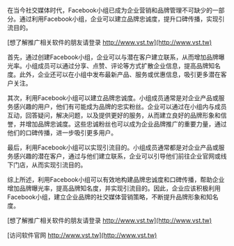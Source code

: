 在当今社交媒体时代，Facebook小组已成为企业营销和品牌管理不可缺少的一部分。通过利用Facebook小组，企业可以建立品牌忠诚度，提升口碑传播，实现引流目的。

[想了解推广相关软件的朋友请登录 http://www.vst.tw](http://www.vst.tw)

首先，通过创建Facebook小组，企业可以与潜在客户建立联系，从而增加品牌曝光率。小组成员可以通过分享、点赞、评论等方式扩散企业信息，提高品牌知名度。此外，企业还可以在小组中发布最新产品、服务或优惠信息，吸引更多潜在客户关注。

其次，利用Facebook小组可以建立品牌忠诚度。小组成员通常是对企业产品或服务感兴趣的用户，他们有可能成为品牌的忠实粉丝。企业可以通过在小组内与成员互动，回答疑问，解决问题，以及提供更好的服务，从而建立良好的品牌形象和信誉，并增加品牌忠诚度。这些忠诚粉丝也可以成为企业品牌推广的重要力量，通过他们的口碑传播，进一步吸引更多用户。

最后，利用Facebook小组可以实现引流目的。小组成员通常都是对企业产品或服务感兴趣的潜在客户，通过与他们建立联系，企业可以引导他们前往企业官网或线下门店，从而实现引流目的。

综上所述，利用Facebook小组可以有效地构建品牌忠诚度和口碑传播，帮助企业增加品牌曝光率，提高品牌知名度，并实现引流目的。因此，企业应该积极利用Facebook小组，建立企业品牌的社交媒体营销策略，不断提升品牌形象和知名度。

[想了解推广相关软件的朋友请登录 http://www.vst.tw](http://www.vst.tw)


[访问软件官网 http://www.vst.tw](http://www.vst.tw)
